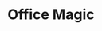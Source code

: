 ---
layout: workshop
title: Office Magic
show: "no"
image:
  src: /files/workshops/excel-magic-pc-small.jpg
  license: 
de:
    slogan: Mit Excel / LibreOffice Daten analysieren und visualisieren 
    text_short: >
        Kampagnen, ob gegen Klimawandel oder Steuerflucht, gewinnen durch Datenanalysen neue Argumente für ihre Ziele. Bei 
        Office Magic lernst du praktische Formeln und ihre Anwendungen kennen, um deine Arbeitsabläufe zu vereinfachen, 
        Ergebnisse schnell zu visualisieren und kritisch zu hinterfragen.
    text_long: >
        Kampagnen, ob gegen Klimawandel oder Steuerflucht, gewinnen durch Datenanalysen neue Argumente für ihre Ziele. 
        Bei Office Magic lernst du praktische Formeln und ihre Anwendungen kennen, um deine Arbeitsabläufe zu vereinfachen, 
        Ergebnisse zu visualisieren und kritisch zu hinterfragen.<br /><br /> 
        Tabellen sind täglicher Begleiter der Projektplanung, Analyse & Recherche. Bei Office Magic lernst du nützliche 
        Funktionen praxisorientiert anzuwenden, bspw. Tabellen aus Webseiten zu importieren. Erhobene Umfragedaten lassen 
        sich über die Pivot-Funktion einfach analysieren und visualisieren. Das spart Zeit und hilft schlagkräftige 
        Argumente für deine Themen zu finden.
    tags:
        - Excel / LibreOffice
        - Pivot-Tabelle
        - Datenanalyse
    goal_disclaimer: "In diesem Workshop lernst du:"
    learning_goals:
        - wichtige Schritte und ein strukturiertes Vorgehen in der Datenanalyse kennen - mit einem Office Programm,
        - dich kritisch mit deinen Daten auseinanderzusetzen und die richtigen Fragen zur Kontrolle deiner Thesen zu stellen,
        - wie du dir mit Pivot-Tabellen und einfachen Formeln einen schnellen Überblick über größere Datensätze verschaffst, 
        - wie du mit Tabellenprogrammen einfache Visualisierungen für Blogs und Berichte erstellst,
        - wie du dir selbst helfen kannst, wenn dein Office-Programm einen Fehler ausspuckt.
    trainer:
       - Helene Hahn
       - Moritz Neujeffski
    curriculum:
        course:
            -
                name: Begrüßung und Kennenlernen
            -
                name: "Getting started: Daten in Tabellen analysieren"
                content:
                    - Einführung in die Datenanalyse
                    - Data Pipeline und was man beim Umgang mit Daten beachten sollte
                    - Übersicht über Datenformate und strukturierte Daten
            -
                name: "Hands on: Daten säubern & sich einen Überblick verschaffen"
                content:
                    - Datensätze einlesen und formatieren
                    - Formeln, die bei der Datensäuberung helfen
                    - Outlier mit bedingten Formatierungen finden
                    - verschiedene Datenquellen miteinander verknüpfen
            - 
                name: "Hands on: Analysen mit Pivot-Tabellen"
                content:
                    - "Basic Statistics: Von Korrelationen, Standardfehlern, und Konfidenzintervallen"
                    - "Pivot-Tabellen: Funktionen und Formeln"
                    - Teilergebnisse erstellen
                    - Ergebnisse richtig interpretieren und hinterfragen
            -
                name: "Hands on: Einfache Datenvisualisierungen"
                content:
                    -  was eine gute Datenvisualisierung ausmacht
                    -  Kuchen-, Balken- und Liniendiagramme richtig einsetzen
                    -  einfache Visualisierungen selbst erstellen
                    -  Vorstellung und Besprechung der Visualisierungen
            - 
                name: Hilfe zur Selbsthilfe
                content:
                    - Fehlermeldungen selbst beheben
                    - Übersicht über hilfreiche AddIns für Excel und LibreOffice
                    - hilfreiche Links
            -
                name: "Letzte Worte: Feedback, Ausklang und Kaffee"
    prequisites:
        - Keine Vorkenntnisse notwendig
        - Laptop (kann von uns auf Wunsch bereitgestellt werden)
        - "OpenOffice / LibreOffice / Excel / Google-Spreadsheets (genaue Angaben werden im Vorfeld kommuniziert)"
    ressources:
        - '<a href="/files/downloads/workshops/lehrmaterial-google-sheets.pdf">Daten säubern in Google Sheets</a>, Datenschule, 2017'
        - '<a href="https://www.oreilly.de/buecher/120211/9783897219595-datenanalyse-von-kopf-bis-fu%C3%9F.html">Datenanalyse von Kopf bis Fuß</a>, O’Reilly, 2010'
        - '<a href="https://de.excel-translator.de/funktionen/">Der Formelübersetzer für Excel</a>, Mourad Louha, 2018'
        - '<a href="https://datavizcatalogue.com/">Katalog für Datenvisualisierungen</a>, Severino Ribecca, 2018'
        - '<a href="https://visualisingadvocacy.org/">Visualising data for advocacy</a>, Tactical Technology Collective, 2014'
    duration: 5 Stunden
    costs: 600 Euro
    suitable_for: 
        - Projektteams aus gemeinnützigen Organisationen
        - Einzelpersonen
en:
    slogan: Tips for working with Excel / LibreOffice 
    text_short: >
        Whether campaigning against climate-change or tax evasion, data analysis enriches organisations with new arguments 
        for their goals. In “Office Magic” we introduce handy formulas that simplify your work routines, help to question 
        your findings and visualize results quickly and critically.
    text_long: >
        Whether campaigning against climate-change or tax evasion, data analysis enriches organisations with new arguments 
        for their goals. In “Office Magic” we introduce handy formulas that simplify your work routines, help to question 
        your findings and visualize results quickly and critically.<br /><br />
        Tables are daily companions of project planning, analyses & research. In “Office Magic” you learn to use practical 
        functions, e.g. for importing lists from websites. Pivot functions help to analyse and visualize surveys and datasets. 
        That saves time but also helps you to formulate better arguments for your campaigns.
    tags:
        - Excel / LibreOffice
        - pivot-table
        - data analysis
    goal_disclaimer: "In this workshop you learn:"
    learning_goals:
        - important steps and a structured approach to data analyses - with an office-program
        - to critically reflect upon your data and to ask the right questions for verifying your theses
        - to gain a quick overview of your data through the use of pivot-tables and simple formulas 
        - to quickly create visualisations for blogs and reports
        - what to do when Excel/LibreOffice returns an error 
    trainer:
       - Helene Hahn
       - Moritz Neujeffski
    curriculum:
        course:
            -
                name: Welcome session & getting to know each other
            -
                name: "Getting started: analysing data in spreadsheets"
                content:
                    - the data pipeline and what to keep in mind when working with data
                    - a short overview of common data-formats and structured data
            -
                name: "Hands on: Cleaning data & getting an overview"
                content:
                    - importing and formatting datasets in a structured way 
                    - formulas that help to clean your data
                    - finding outliers with conditional formatting
                    - combining different spreadsheets
            - 
                name: "Hands on: Pivot-tables, functions and formulas for data analysis"
                content:
                    - "basic statistics: correlations, standard deviations and confidence intervals"
                    - "critical reflections on data and results"
                    - pivot-tables and filter-functions 
                    - interpreting your results correctly
            -
                name: "Hands on: Creating simple data-visualizations"
                content:
                    -  good and bad visualisations
                    -  using pie-charts and bar-charts correctly
                    -  creating simple data visualisations 
            - 
                name: Good to know
                content:
                    - how to fix error messages
                    - helpful AddIns for office-programs
                    - other useful resources
            -
                name: "Last words: Feedback and coffee"
    prequisites:
        - no prior knowledge required
        - laptop (we can provide laptops if needed)
        - "OpenOffice / LibreOffice / Excel / Google-Spreadsheets (details will be communicated in advance)"
    ressources:
        - '<a href="/files/downloads/workshops/lehrmaterial-google-sheets.pdf">Data analysis in Google Sheets</a>, School of Data Germany, 2017'
        - '<a href="https://www.amazon.de/Head-First-Data-Analysis-statistics/dp/0596153937">Head First Data Analysis: A learner''s guide to big numbers, statistics, and good decisions</a>, O’Reilly, 2010'
        - '<a href="https://en.excel-translator.de/funktionen/">The Excel Formula-Translator</a>, Mourad Louha, 2018'
        - '<a href="https://datavizcatalogue.com/">Data vis catalogue, Severino Ribecca, 2018</a>, Severino Ribecca, 2018'
        - '<a href="https://visualisingadvocacy.org/">Visualising data for advocacy</a>, Tactical Technology Collective, 2014'
    duration: 5 hours
    costs: 600 Euro
    suitable_for: 
        - project teams from non-profit organisations
        - individuals
---